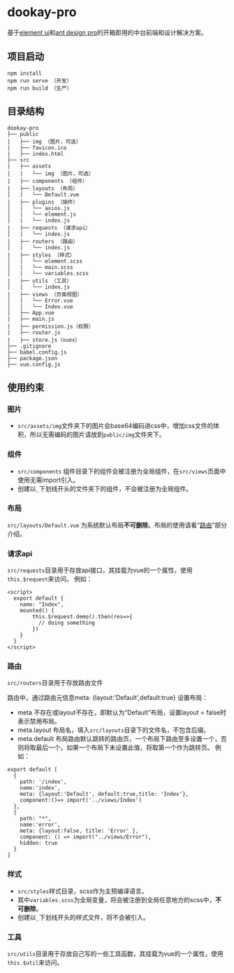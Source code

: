 # dookay-pro

基于[element ui](https://element.eleme.cn/#/zh-CN/component/installation)和[ant design pro](preview.pro.ant.design)的开箱即用的中台前端和设计解决方案。

## 项目启动
```
npm install
npm run serve （开发）
npm run build （生产）
```

## 目录结构
```
dookay-pro
├── public
|   ├── img （图片，可选）
|   ├── favicon.ico
|   ├── index.html
├── src
|   ├── assets
│   |   └── img （图片，可选）
|   ├── components （组件）
|   ├── layouts （布局）
│   |   └── Default.vue
|   ├── plugins （插件）
│   |   └── axios.js
│   |   └── element.js
│   |   └── index.js
|   ├── requests （请求api）
│   |   └── index.js
|   ├── routers （路由）
│   |   └── index.js
|   ├── styles （样式）
│   |   └── element.scss
│   |   └── main.scss
│   |   └── variables.scss
|   ├── utils （工具）
│   |   └── index.js
|   ├── views （页面视图）
│   |   └── Error.vue
│   |   └── Index.vue
|   ├── App.vue
|   ├── main.js
|   ├── permission.js（权限）
|   ├── router.js
|   ├── store.js（vuex）
├── .gitignore
├── babel.config.js
├── package.json
├── vue.config.js
```
## 使用约束

### 图片
- `src/assets/img`文件夹下的图片会base64编码进css中，增加css文件的体积，所以无需编码的图片请放到`public/img`文件夹下。

### 组件
- `src/components` 组件目录下的组件会被注册为全局组件，在`src/views`页面中使用无需import引入。
- 创建以`_`下划线开头的文件夹下的组件，不会被注册为全局组件。

### 布局
`src/layouts/Default.vue` 为系统默认布局**不可删除**。布局的使用请看“[路由](#router "路由")”部分介绍。

### 请求api
`src/requests`目录用于存放api接口，其挂载为vue的一个属性，使用`this.$request`来访问。 例如：
```
<script>
  export default {
    name: "Index",
    mounted() {
        this.$request.demo().then(res=>{
          // doing something
        })
    }
  }
</script>
```

### <span id="router">路由</span>
`src/routers`目录用于存放路由文件

路由中，通过路由元信息meta: {layout:'Default',default:true} 设置布局：
- meta 不存在或layout不存在，即默认为“Default”布局，设置layout = false时表示禁用布局。
- meta.layout 布局名，填入`src/layouts`目录下的文件名，不包含后缀。
- meta.default 布局路由默认跳转的路由页，一个布局下路由至多设置一个，否则将取最后一个。如果一个布局下未设置此值，将取第一个作为跳转页。
例如：
```
export default [
  {
    path: '/index',
    name:'index',
    meta: {layout:'Default', default:true,title: 'Index'},
    component:()=> import('../views/Index')
  },
  {
    path: "*",
    name:'error',
    meta: {layout:false, title: 'Error' },
    component: () => import("../views/Error"),
    hidden: true
  }
]
```

### 样式
- `src/styles`样式目录，scss作为主预编译语言。
- 其中`variables.scss`为全局变量，将会被注册到全局任意地方的scss中，**不可删除**。
- 创建以`_`下划线开头的样式文件，将不会被引入。

### 工具
`src/utils`目录用于存放自己写的一些工具函数，其挂载为vue的一个属性，使用`this.$util`来访问。